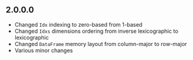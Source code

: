 2.0.0.0
-------------------
* Changed `Idx` indexing to zero-based from 1-based
* Changed `Idxs` dimensions ordering from inverse lexicographic to lexicographic
* Changed `DataFrame` memory layout from column-major to row-major
* Various minor changes

